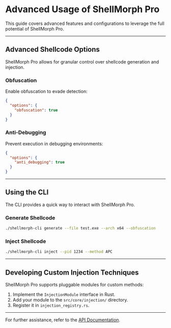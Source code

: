 
# Advanced Usage of ShellMorph Pro

This guide covers advanced features and configurations to leverage the full potential of ShellMorph Pro.

---

## Advanced Shellcode Options
ShellMorph Pro allows for granular control over shellcode generation and injection.

### Obfuscation
Enable obfuscation to evade detection:
```json
{
  "options": {
    "obfuscation": true
  }
}
```

### Anti-Debugging
Prevent execution in debugging environments:
```json
{
  "options": {
    "anti_debugging": true
  }
}
```

---

## Using the CLI
The CLI provides a quick way to interact with ShellMorph Pro.

### Generate Shellcode
```bash
./shellmorph-cli generate --file test.exe --arch x64 --obfuscation
```

### Inject Shellcode
```bash
./shellmorph-cli inject --pid 1234 --method APC
```

---

## Developing Custom Injection Techniques
ShellMorph Pro supports pluggable modules for custom methods:
1. Implement the `InjectionModule` interface in Rust.
2. Add your module to the `src/core/injection/` directory.
3. Register it in `injection_registry.rs`.

---

For further assistance, refer to the [API Documentation](../API.md).
